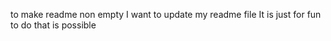 to make readme non empty
I want to update my readme file
It is just for fun 
to do that is possible 
